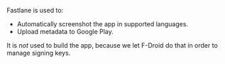 Fastlane is used to:

* Automatically screenshot the app in supported languages.
* Upload metadata to Google Play.

It is *not* used to build the app, because we let F-Droid do that in order to manage signing keys.
